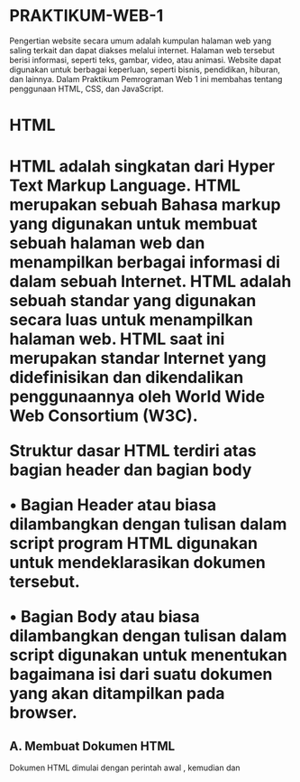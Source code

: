 # PRAKTIKUM-WEB-1
Pengertian website secara umum adalah kumpulan halaman web yang saling terkait dan dapat diakses melalui internet. Halaman web tersebut berisi informasi, seperti teks, gambar, video, atau animasi. Website dapat digunakan untuk berbagai keperluan, seperti bisnis, pendidikan, hiburan, dan lainnya. Dalam Praktikum Pemrograman Web 1 ini membahas tentang penggunaan HTML, CSS, dan JavaScript.
<h1> HTML<h1>
<p>HTML adalah singkatan dari Hyper Text Markup Language. 
HTML merupakan sebuah Bahasa markup yang digunakan untuk membuat sebuah halaman web dan menampilkan berbagai informasi di dalam sebuah Internet. HTML adalah sebuah standar yang digunakan secara luas untuk menampilkan halaman web. HTML saat ini merupakan standar Internet yang didefinisikan dan dikendalikan penggunaannya oleh World Wide Web Consortium (W3C).
</p>
<p>Struktur dasar HTML terdiri atas bagian header dan bagian body</p>
<p>•	Bagian Header atau biasa dilambangkan dengan tulisan <HEAD> dalam script program HTML digunakan untuk mendeklarasikan dokumen tersebut.</p>
<p>• Bagian Body atau biasa dilambangkan dengan tulisan <BODY> dalam script digunakan untuk menentukan bagaimana isi dari suatu dokumen yang akan ditampilkan pada browser.</p>
<h2>A. Membuat Dokumen HTML</h2>
<p>Dokumen HTML dimulai dengan perintah awal <html>, kemudian <head> dan <title>. Dalam bagian <title> berisi judul yang akan ditampilkan. Bagian kedua html dimulai dengan adanya perintah<body> dan diakhiri dengan</body> dalam body berisi tentang isi yang akan ditampilkan oleh dokumen yang dibuat. Kemudian ditutup dengan perintah </html> pada bagian akhir.
</p>
<p>Berikut Merupakan script program dan output dalam membuat dokumen html:</p>
![Screenshot 2024-05-04 094456](https://github.com/yunisetianingsih/PRAKTIKUM-WEB-1/assets/168643303/618b41f6-8398-4294-acf2-47aaa74ef4dd)

<h2>Menampilkan Komentar</h2>
<p>Untuk menampilkan komentar agar dapat memberikan kemudahan bagi orang lain yang akan membaca script program yang telah dibuat. Penulisan komentar dalam program HTML datap diawali dengan menggunakan tanda <!---- isi komentar program ---></p>
<h2>Menambahkan Background</h2>
<p>Pada tampilan HTML dapat ditambahkan background berupa gambar atau warna, untuk menambahkan background pada html berupa background warna dapat dilakukan dengan perintah berikut.</p>
<p>
Selain menggunakan background warna, pada html juga dapat menambahkan background berupa gambar. Berikut merupakan script program penambahan background gambar pada html
</p>
<h2>Mengubah Warna Text dan Ukuran Text Judul</h2>
<p>Dalam html ukuran text dan warna text dapat diganti sesuai dengan warna yang diinginkan, dengan cara sebagai berikut.</p>
<p>Untuk ukuran text judul dalam html terdapat dari beberapa ukuran diantaranya yaitu H1 ( merupakan ukuran yang paling besar) dan H6 ( ukuran yang paling kecil ). Berikut ini script program ukuran text judul</p>
<h2>Menambahkan Link Tautan</h2>
<p>Link atau Hyperlink merupakan elemen dalam suatu HTML yang berfungsi untuk menghubungkan suatu halaman web ke halaman web yang lain. Ketika elemen link di klik maka nanti akan membuka halaman lain sesuai alamat URL yang diberikan.</p>
<h1>CSS</h1>
<p>CSS (Cascading Style Sheet) dapat menerapkan suatu format ketika lebih
dari satu style berlaku. Misalkan kita menginginkan semua paragraph harus memiliki font biru, namun secara khusus menginginkan satu kata agar berwarna
merah./p>


   

